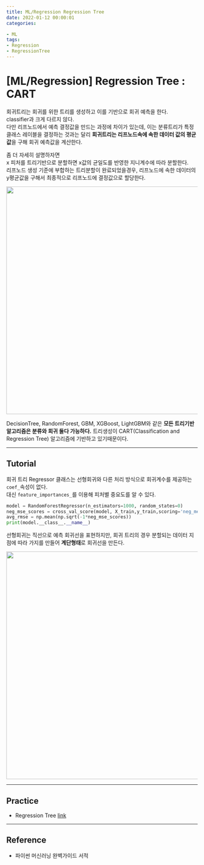 ```yaml
---
title: ML/Regression Regression Tree
date: 2022-01-12 00:00:01
categories:

- ML
tags:
- Regression
- RegressionTree
---
```


# [ML/Regression] Regression Tree : CART
회귀트리는 회귀를 위한 트리를 생성하고 이를 기반으로 회귀 예측을 한다. <br>classifier과 크게 다르지 않다. <br>다만 리프노드에서 예측 결정값을 만드는 과정에 차이가 있는데, 이는 분류트리가 특정 클래스 레이블을 결정하는 것과는 달리 **회귀트리는 리프노드속에 속한 데이터 값의 평균값**을 구해 회귀 예측값을 계산한다.

좀 더 자세히 설명하자면<br>
x 피처를  트리기반으로 분할하면 x값의 균일도를 반영한 지니계수에 따라 분할한다. <br>리프노드 생성 기준에 부합하는 트리분할이 완료되었을경우, 리프노드에 속한 데이터의 y평균값을 구해서 최종적으로 리프노드에 결정값으로 할당한다.

<img src = "https://drive.google.com/uc?export=download&id=1qsAgbMw5UjTfjCzFyiYT_u9Nsa9PKhKj" width="600px">

DecisionTree, RandomForest, GBM, XGBoost, LightGBM와 같은 **모든 트리기반 알고리즘은 분류와 회귀 둘다 가능하다.** 트리생성이 CART(Classification and Regression Tree) 알고리즘에 기반하고 있기때문이다. 

---

## Tutorial
회귀 트리 Regressor 클래스는 선형회귀와 다른 처리 방식으로 회귀계수를 제공하는 `coef_`속성이 없다. <br>대신 `feature_importances_`를 이용해 피처별 중요도를 알 수 있다.

```python
model = RandomForestRegressor(n_estimators=1000, random_states=0)
neg_mse_scores = cross_val_score(model, X_train,y_train,scoring='neg_mean_squared_error',cv=5)
avg_rmse = np.mean(np.sqrt(-1*neg_mse_scores))
print(model.__class__.__name__)
```

선형회귀는 직선으로 예측 회귀선을 표현하지만, 회귀 트리의 경우 분할되는 데이터 지점에 따라 가지를 만들어 **계단형태**로 회귀선을 만든다. 

<img src = "https://drive.google.com/uc?export=download&id=1m5-dzQ89nZ8Fmd2GkxRs4J9Cm7WQxlFy" width="600px">

---

##  Practice

- Regression Tree [link](https://github.com/ominiv/Practice_ML/blob/master/Practice/boston%20dataset.ipynb)

-----

## Reference

- 파이썬 머신러닝 완벽가이드 서적
